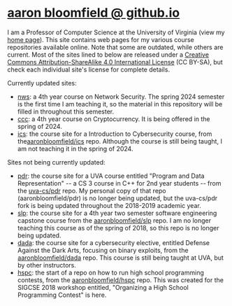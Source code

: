 [aaron bloomfield @ github.io](http://aaronbloomfield.github.io)
============================

I am a Professor of Computer Science at the University of Virginia (view my [home page](https://www.cs.virginia.edu/~asb)).  This site contains web pages for my various course repositories available online.  Note that some are outdated, while others are current.  Most of the sites lined to below are released under a [Creative Commons Attribution-ShareAlike 4.0 International License](http://creativecommons.org/licenses/by-sa/4.0/) (CC BY-SA), but check each individual site's license for complete details.

Currently updated sites:


- [nws](nws/): a 4th year course on Network Security.  The spring 2024 semester is the first time I am teaching it, so the material in this repository will be filled in throughout this semester.
- [ccc](ccc/): a 4th year course on Cryptocurrency.  It is being offered in the spring of 2024.
- [ics](ics/): the course site for a Introduction to Cybersecurity course, from the[aaronbloomfield/ics](https://github.com/aaronbloomfield/ics) repo.  Although the course is still being taught, I am not teaching it in the spring of 2024.

Sites not being currently updated:

- [pdr](pdr/): the course site for a UVA course entitled "Program and Data Representation" -- a CS 3 course in C++ for 2nd year students -- from the [uva-cs/pdr](https://github.com/uva-cs/pdr) repo.  My personal copy of that repo (aaronbloomfield/pdr) is no longer being updated, but the uva-cs/pdr fork is being updated throughout the 2018-2019 academic year.
- [slp](slp/): the course site for a 4th year two semester software engineering capstone course from the [aaronbloomfield/slp](https://github.com/aaronbloomfield/slp) repo. I am no longer teaching this course as of the spring of 2018, so this repo is no longer being updated.
- [dada](dada/): the course site for a cybersecurity elective, entitled Defense Against the Dark Arts, focusing on binary exploits, from the [aaronbloomfield/dada](https://github.com/aaronbloomfield/dada) repo.  This course is still being taught at UVA, but by other instructors.
- [hspc](hspc/): the start of a repo on how to run high school programming contests, from the [aaronbloomfield/hspc](https://github.com/aaronbloomfield/hspc) repo.  This was created for the SIGCSE 2018 workshop entitled, "Organizing a High School Programming Contest" is here.

<!--

The various utilities herein -- which you can see from the[github view of this
repo](https://github.com/aaronbloomfield/aaronbloomfield.github.io)
-- are used to update the site.  This repo has multiple sub-modules,
and when each one receives a push, a webhook is called
([git-to-github-io.php](git-to-github-io.php.html)); that runs the
[git-to-github-io](git-to-github-io.html) bash shell script, which
pulls this repo and all it's sub-modules, and then commits any changes.
This forces a change to the sub-modules on the github.io site.  Note
that the webhook should be set up to run for each of the sub-modules,
as well as the github.io site itself.  Sub-modules of sub-modules are
also properly updated via this script (although none currently exist).

-->
